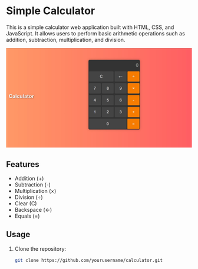 # Simple Calculator

This is a simple calculator web application built with HTML, CSS, and JavaScript. It allows users to perform basic arithmetic operations such as addition, subtraction, multiplication, and division.

![Calculator Screenshot](screenshot.png)

## Features

- Addition (+)
- Subtraction (-)
- Multiplication (×)
- Division (÷)
- Clear (C)
- Backspace (←)
- Equals (=)

## Usage

1. Clone the repository:

   ```bash
   git clone https://github.com/yourusername/calculator.git
